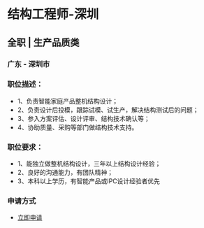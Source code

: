 
# 结构工程师-深圳
## 全职  |  生产品质类
### 广东 - 深圳市

### 职位描述：
- 1、负责智能家庭产品整机结构设计；
- 2、负责设计后投模，跟踪试模、试生产，解决结构测试后的问题；
- 3、参入方案评估、设计评审、结构技术确认等；
- 4、协助质量、采购等部门做结构技术支持。

### 职位要求：
- 1、能独立做整机结构设计，三年以上结构设计经验；
- 2、良好的沟通能力，有团队精神；
- 3、本科以上学历，有智能产品或IPC设计经验者优先
### 申请方式
- <a href="mailto:hr@tuya.com" title=yourName-结构工程师-深圳>立即申请</a>